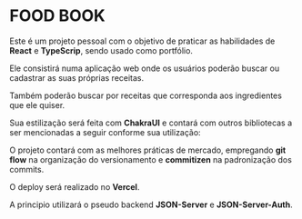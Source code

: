 # FOOD BOOK

Este é um projeto pessoal com o objetivo de praticar as habilidades de **React** e **TypeScrip**, sendo usado como portfólio.

Ele consistirá numa aplicação web onde os usuários poderão buscar ou cadastrar as suas próprias receitas.

Também poderão buscar por receitas que corresponda aos ingredientes que ele quiser.

Sua estilização será feita com **ChakraUI** e contará com outros bibliotecas a ser mencionadas a seguir conforme sua utilização: 

O projeto contará com as melhores práticas de mercado, empregando **git flow** na organização do versionamento e **commitizen** na padronização dos commits.

O deploy será realizado no **Vercel**.

A principio utilizará o pseudo backend **JSON-Server** e **JSON-Server-Auth**.


